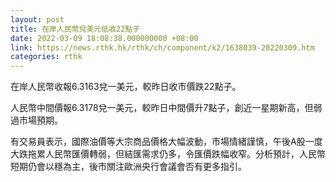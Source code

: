 ```yaml
---
layout: post
title: 在岸人民幣兌美元低收22點子
date: 2022-03-09 18:08:38.000000000 +08:00
link: https://news.rthk.hk/rthk/ch/component/k2/1638039-20220309.htm
categories: rthk
---
```


在岸人民幣收報6.3163兌一美元，較昨日收市價跌22點子。

人民幣中間價報6.3178兌一美元，較昨日中間價升7點子，創近一星期新高，但弱過市場預期。

有交易員表示，國際油價等大宗商品價格大幅波動，市場情緒謹慎，午後A股一度大跌拖累人民幣匯價轉弱，但結匯需求仍多，令匯價跌幅收窄。分析預計，人民幣短期仍會以穩為主，後市關注歐洲央行會議會否有更多指引。
